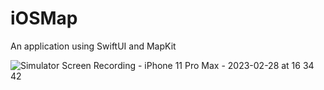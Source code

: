 # iOSMap
An application using SwiftUI and MapKit

![Simulator Screen Recording - iPhone 11 Pro Max - 2023-02-28 at 16 34 42](https://user-images.githubusercontent.com/50508424/221997255-b5d0f84c-ba43-4b1b-9b54-d1462ce591f8.gif)
